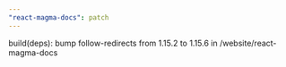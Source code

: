 ```yaml
---
"react-magma-docs": patch
---
```


build(deps): bump follow-redirects from 1.15.2 to 1.15.6 in /website/react-magma-docs
